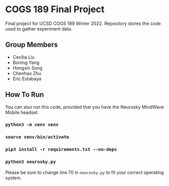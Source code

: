 # COGS 189 Final Project
Final project for UCSD COGS 189 Winter 2022.
Repository stores the code used to gather experiment data.

## Group Members
- Cecilia Liu
- Boning Yang
- Hongxin Song
- Chenhao Zhu
- Eric Estabaya

## How To Run
You can also run this code, provided that you have the Neurosky MindWave Mobile headset.

### `python3 -m venv venv`

### `source venv/bin/activate`

### `pip3 install -r requirements.txt --no-deps`

### `python3 neurosky.py`

Please be sure to change line 70 in `neurosky.py` to fit your correct operating system.
